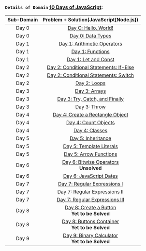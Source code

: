 ### `Details of Domain` [10 Days of JavaScript](https://github.com/ybg345/HackerRank/tree/master/10%20Days%20of%20Javascript):

| Sub-Domain | Problem + Solution(JavaScript[Node.js]) 		| 
| :----: 	 |        :----:               		|
|  Day 0     |  [Day O: Hello, World!](https://github.com/ybg345/HackerRank/blob/master/10%20Days%20of%20Javascript/Day%200%20Hello%2C%20World!.js) |
|  Day 0     |  [Day 0: Data Types](https://github.com/ybg345/HackerRank/blob/master/10%20Days%20of%20Javascript/Day%200%20Data%20Types.js) |
|  Day 1    |  [Day 1: Arithmetic Operators](https://github.com/ybg345/HackerRank/blob/master/10%20Days%20of%20Javascript/Day%201%20Arithmetic%20Operators.js) |
|  Day 1    |  [Day 1: Functions](https://github.com/ybg345/HackerRank/blob/master/10%20Days%20of%20Javascript/Day%201%20Functions.js) |
|  Day 1    |  [Day 1: Let and Const](https://github.com/ybg345/HackerRank/blob/master/10%20Days%20of%20Javascript/Day%201%20Let%20and%20Const.js) |
|  Day 2    |  [Day 2: Conditional Statements: If-Else](https://github.com/ybg345/HackerRank/blob/master/10%20Days%20of%20Javascript/Day%202%20Conditional%20Statements%20If-Else.js) |
|  Day 2    |  [Day 2: Conditional Statements: Switch](https://github.com/ybg345/HackerRank/blob/master/10%20Days%20of%20Javascript/Day%202%20Conditional%20Statements%20Switch.js) |
|  Day 2    |  [Day 2: Loops](https://github.com/ybg345/HackerRank/blob/master/10%20Days%20of%20Javascript/Day%202%20Loops.js) |
|  Day 3    |  [Day 3: Arrays](https://github.com/ybg345/HackerRank/blob/master/10%20Days%20of%20Javascript/Day%203%20Arrays.js) |
|  Day 3    |  [Day 3: Try, Catch, and Finally](https://github.com/ybg345/HackerRank/blob/master/10%20Days%20of%20Javascript/Day%203%20Try%2C%20Catch%2C%20and%20Finally.js) |
|  Day 3    |  [Day 3: Throw](https://github.com/ybg345/HackerRank/blob/master/10%20Days%20of%20Javascript/Day%203%20Throw.js) |
|  Day 4    |  [Day 4: Create a Rectangle Object](https://github.com/ybg345/HackerRank/blob/master/10%20Days%20of%20Javascript/Day%204%20Create%20a%20Rectangle%20Object.js) |
|  Day 4    |  [Day 4: Count Objects](https://github.com/ybg345/HackerRank/blob/master/10%20Days%20of%20Javascript/Day%204%20Count%20Objects.js) |
|  Day 4    |  [Day 4: Classes](https://github.com/ybg345/HackerRank/blob/master/10%20Days%20of%20Javascript/Day%204%20Classes.js) |
|  Day 5    |  [Day 5: Inheritance](https://github.com/ybg345/HackerRank/blob/master/10%20Days%20of%20Javascript/Day%205%20Inheritance.js) |
|  Day 5    |  [Day 5: Template Literals](https://github.com/ybg345/HackerRank/blob/master/10%20Days%20of%20Javascript/Day%205%20Template%20Literals.js) |
|  Day 5    |  [Day 5: Arrow Functions](https://github.com/ybg345/HackerRank/blob/master/10%20Days%20of%20Javascript/Day%205%20Arrow%20Functions.js) |
|  Day 6    |  [Day 6: Bitwise Operators](https://www.hackerrank.com/challenges/js10-bitwise/problem) <br> __Unsolved__ |
|  Day 6    |  [Day 6: JavaScript Dates](https://github.com/ybg345/HackerRank/blob/master/10%20Days%20of%20Javascript/Day%206%20JavaScript%20Dates.js) |
|  Day 7    |  [Day 7: Regular Expressions I](https://github.com/ybg345/HackerRank/blob/master/10%20Days%20of%20Javascript/Day%207%20Regular%20Expressions%20I.js) |
|  Day 7    |  [Day 7: Regular Expressions II](https://github.com/ybg345/HackerRank/blob/master/10%20Days%20of%20Javascript/Day%207%20Regular%20Expressions%20II.js) |
|  Day 7    |  [Day 7: Regular Expressions III](https://github.com/ybg345/HackerRank/blob/master/10%20Days%20of%20Javascript/Day%207%20Regular%20Expressions%20III.js) |
|  Day 8    |  [Day 8: Create a Button](https://www.hackerrank.com/challenges/js10-create-a-button) <br> __Yet to be Solved__ |
|  Day 8    |  [Day 8: Buttons Container](https://www.hackerrank.com/challenges/js10-buttons-container) <br> __Yet to be Solved__ |
|  Day 9    |  [Day 9: Binary Calculator](https://www.hackerrank.com/challenges/js10-binary-calculator) <br> __Yet to be Solved__ |
